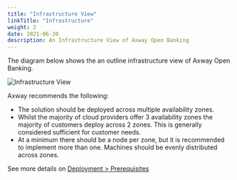 ```yaml
---
title: "Infrastructure View"
linkTitle: "Infrastructure"
weight: 2
date: 2021-06-30
description: An Infrastructure View of Axway Open Banking
---
```


The diagram below shows the an outline infrastructure view of Axway Open Banking.

![Infrastructure View](/Images/Infrastructure_View.jpg)

Axway recommends the following:

* The solution should be deployed across multiple availability zones.
* Whilst the majority of cloud providers offer 3 availability zones the majority of customers deploy across 2 zones. This is generally considered sufficient for customer needs.
* At a minimum there should be a node per zone, but it is recommended to implement more than one. Machines should be evenly distributed across zones.

See more details on [Deployment > Prerequisites](/docs/deployment/prerequisites)
